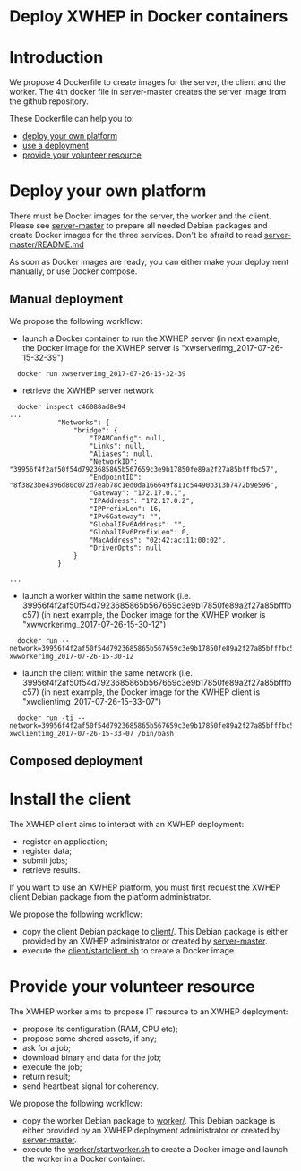 Deploy XWHEP in Docker containers
=================================

# Introduction

We propose 4 Dockerfile to create images for the server, the client and the worker.
The 4th docker file in server-master creates the server image from the github repository.

These Dockerfile can help you to:
- [deploy your own platform](#deploy-your-own-platform)
- [use a deployment](#install-the-client)
- [provide your volunteer resource](#provide-your-volunteer-resource)


# Deploy your own platform

There must be Docker images for the server, the worker and the client.
Please see [server-master](server-master/) to prepare all needed Debian packages
and create Docker images for the three services.
Don't be afraitd to read [server-master/README.md](server-master/)

As soon as Docker images are ready, you can either make your deployment manually,
or use Docker compose.

## Manual deployment

We propose the following workflow:
- launch a Docker container to run the XWHEP server
 (in next example, the Docker image for the XWHEP server is "xwserverimg\_2017-07-26-15-32-39")
```
  docker run xwserverimg_2017-07-26-15-32-39
```
- retrieve the XWHEP server network
```
  docker inspect c46088ad8e94
...
            "Networks": {
                "bridge": {
                    "IPAMConfig": null,
                    "Links": null,
                    "Aliases": null,
                    "NetworkID": "39956f4f2af50f54d7923685865b567659c3e9b17850fe89a2f27a85bfffbc57",
                    "EndpointID": "8f3823be4396d80c072d7eab78c1ed0da166649f811c54490b313b7472b9e596",
                    "Gateway": "172.17.0.1",
                    "IPAddress": "172.17.0.2",
                    "IPPrefixLen": 16,
                    "IPv6Gateway": "",
                    "GlobalIPv6Address": "",
                    "GlobalIPv6PrefixLen": 0,
                    "MacAddress": "02:42:ac:11:00:02",
                    "DriverOpts": null
                }
            }

...
```
- launch a worker within the same network (i.e. 39956f4f2af50f54d7923685865b567659c3e9b17850fe89a2f27a85bfffbc57)
 (in next example, the Docker image for the XWHEP worker is "xwworkerimg\_2017-07-26-15-30-12")
```
  docker run --network=39956f4f2af50f54d7923685865b567659c3e9b17850fe89a2f27a85bfffbc57 xwworkerimg_2017-07-26-15-30-12
```
- launch the client within the same network (i.e. 39956f4f2af50f54d7923685865b567659c3e9b17850fe89a2f27a85bfffbc57)
 (in next example, the Docker image for the XWHEP client is "xwclientimg\_2017-07-26-15-33-07")
```
  docker run -ti --network=39956f4f2af50f54d7923685865b567659c3e9b17850fe89a2f27a85bfffbc57 xwclientimg_2017-07-26-15-33-07 /bin/bash
```

## Composed deployment

# Install the client

The XWHEP client aims to interact with an XWHEP deployment:
- register an application;
- register data;
- submit jobs;
- retrieve results.

If you want to use an XWHEP platform, you must first request the XWHEP client Debian package from the platform administrator.

We propose the following workflow:
- copy the client Debian package to [client/](client/).
  This Debian package is either provided by an XWHEP administrator or created by [server-master](server-master/).
- execute the [client/startclient.sh](client/startclient.sh) to create a Docker image.


# Provide your volunteer resource

The XWHEP worker aims to propose IT resource to an XWHEP deployment:
- propose its configuration (RAM, CPU etc);
- propose some shared assets, if any;
- ask for a job;
- download binary and data for the job;
- execute the job;
- return result;
- send heartbeat signal for coherency.

We propose the following workflow:
- copy the worker Debian package to [worker/](worker/). This Debian package is either provided by an XWHEP deployment administrator or created by [server-master](server-master/).
- execute the [worker/startworker.sh](worker/startworker.sh) to create a Docker image and launch the worker in a Docker container.

